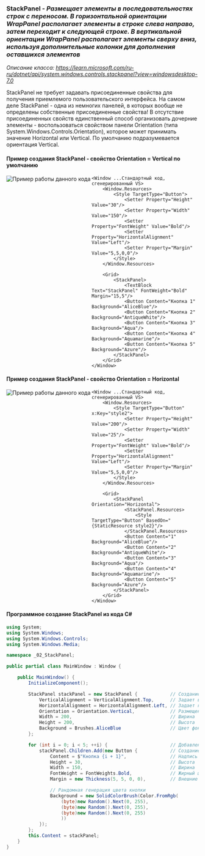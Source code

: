 ### StackPanel - *Размещает элементы в последовательностях строк с переносом. В горизонтальной ориентации WrapPanel располагает элементы в строке слева направо, затем переходит к следующей строке. В вертикальной ориентации WrapPanel располагает элементы сверху вниз, используя дополнительные колонки для дополнения оставшихся элементов*

*Описание класса: https://learn.microsoft.com/ru-ru/dotnet/api/system.windows.controls.stackpanel?view=windowsdesktop-7.0*

StackPanel не требует задавать присоединенные свойства для получения приемлемого пользовательского интерфейса. На самом деле StackPanel - одна из немногих панелей, в которых вообще не определены собственные присоединенные свойства! В отсутствие присоединенных свойств единственный способ организовать дочерние элементы - воспользоваться свойством панели Orientation (типа System.Windows.Controls.Orientation), которое может принимать значение Horizontal или Vertical. По умолчанию подразумевается ориентация Vertical.

#### Пример создания StackPanel - свойство Orientation = Vertical по умолчанию
<img align="left"  src="img/StackPanel.png" alt="Пример работы данного кода"/>

~~~XAML
<Window ...Стандартный код, сгенерированный VS>
    <Window.Resources>
        <Style TargetType="Button">
            <Setter Property="Height" Value="30"/>
            <Setter Property="Width" Value="150"/>
            <Setter Property="FontWeight" Value="Bold"/>
            <Setter Property="HorizontalAlignment" Value="Left"/>
            <Setter Property="Margin" Value="5,5,0,0"/>
        </Style>
    </Window.Resources>
    
    <Grid>
        <StackPanel>
            <TextBlock Text="StackPanel" FontWeight="Bold" Margin="15,5"/>
            <Button Content="Кнопка 1" Background="AliceBlue"/>
            <Button Content="Кнопка 2" Background="AntiqueWhite"/>
            <Button Content="Кнопка 3" Background="Aqua"/>
            <Button Content="Кнопка 4" Background="Aquamarine"/>
            <Button Content="Кнопка 5" Background="Azure"/>
        </StackPanel>
    </Grid>
</Window>
~~~

#### Пример создания StackPanel - свойство Orientation = Horizontal
<img align="left"  src="img/StackPanel2.png" alt="Пример работы данного кода"/>

~~~XAML
<Window ...Стандартный код, сгенерированный VS>
    <Window.Resources>
        <Style TargetType="Button" x:Key="style2">
            <Setter Property="Height" Value="200"/>
            <Setter Property="Width" Value="25"/>
            <Setter Property="FontWeight" Value="Bold"/>
            <Setter Property="HorizontalAlignment" Value="Left"/>
            <Setter Property="Margin" Value="5,5,0,0"/>
        </Style>
    </Window.Resources>
    
    <Grid>
        <StackPanel Orientation="Horizontal">
            <StackPanel.Resources>
                <Style TargetType="Button" BasedOn="{StaticResource style2}"/>
            </StackPanel.Resources>
            <Button Content="1" Background="AliceBlue"/>
            <Button Content="2" Background="AntiqueWhite"/>
            <Button Content="3" Background="Aqua"/>
            <Button Content="4" Background="Aquamarine"/>
            <Button Content="5" Background="Azure"/>
        </StackPanel>  
    </Grid>
</Window>
~~~

#### Программное создание StackPanel из кода C#
~~~C#
using System;
using System.Windows;
using System.Windows.Controls;
using System.Windows.Media;

namespace _02_StackPanel;

public partial class MainWindow : Window {

    public MainWindow() {
        InitializeComponent();

        StackPanel stackPanel = new StackPanel {            // Создание объекта стек-панель
            VerticalAlignment = VerticalAlignment.Top,      // Задает вертикальное выравнивание
            HorizontalAlignment = HorizontalAlignment.Left, // Задает горизонтальное выравнивание
            Orientation = Orientation.Vertical,             // Размещение элементов внутри стек панели
            Width = 200,                                    // Ширина
            Height = 200,                                   // Высота
            Background = Brushes.AliceBlue                  // Цвет фона
        };

        for (int i = 0; i < 5; ++i) {                       // Добавление 5 кнопок в стек панель
            stackPanel.Children.Add(new Button {            // Создание кнопки
                Content = $"Кнопка {i + 1}",                // Надпись на кнопке
                Height = 30,                                // Высота
                Width = 150,                                // Ширина
                FontWeight = FontWeights.Bold,              // Жирный шрифт
                Margin = new Thickness(5, 5, 0, 0),         // Внешние отступы left,top,r,b

                // Рандомная генерация цвета кнопки
                Background = new SolidColorBrush(Color.FromRgb(
                    (byte)new Random().Next(0, 255),
                    (byte)new Random().Next(0, 255),
                    (byte)new Random().Next(0, 255)
                    ))
            });
        };
        this.Content = stackPanel;
    }
}
~~~
